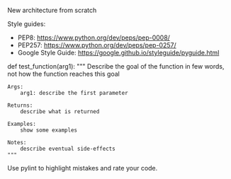 New architecture from scratch

Style guides:
- PEP8: https://www.python.org/dev/peps/pep-0008/
- PEP257: https://www.python.org/dev/peps/pep-0257/
- Google Style Guide: https://google.github.io/styleguide/pyguide.html

def test_function(arg1):
    """
    Describe the goal of the function in few words, not how
    the function reaches this goal

    Args:
        arg1: describe the first parameter

    Returns:
        describe what is returned

    Examples:
        show some examples

    Notes:
        describe eventual side-effects
    """

Use pylint to highlight mistakes and rate your code.
